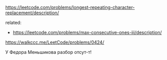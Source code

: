 https://leetcode.com/problems/longest-repeating-character-replacement/description/

related: 
- https://leetcode.com/problems/max-consecutive-ones-iii/description/

https://walkccc.me/LeetCode/problems/0424/

У Федора Меньшикова разбор отсут-т!
